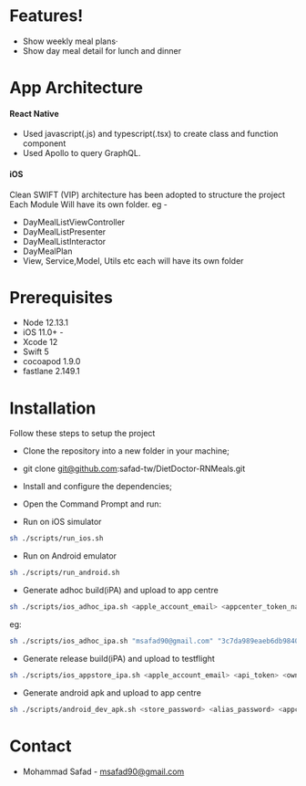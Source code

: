 # Features!
  - Show weekly meal plans· 
  - Show day meal detail for lunch and dinner
 
# App Architecture

#### React Native
 - Used javascript(.js) and typescript(.tsx) to create class and function       component
 - Used Apollo to query GraphQL.
 
#### iOS
Clean SWIFT (VIP) architecture has been adopted to structure the project
Each Module Will have its own folder. eg - 
 - DayMealListViewController 
 - DayMealListPresenter 
 - DayMealListInteractor 
 - DayMealPlan 
 - View, Service,Model, Utils etc each will have its own folder 
 
# Prerequisites

- Node 12.13.1
- iOS 11.0+  -
- Xcode 12
- Swift 5 
- cocoapod 1.9.0
- fastlane 2.149.1

# Installation
Follow these steps to setup the project 
- Clone the repository into a new folder in your machine; 
- git clone git@github.com:safad-tw/DietDoctor-RNMeals.git
- Install and configure the dependencies; 
- Open the Command Prompt and run: 

- Run on iOS simulator
```sh
sh ./scripts/run_ios.sh
 ```
 - Run on Android emulator
```sh
sh ./scripts/run_android.sh
 ```
 - Generate adhoc build(iPA) and upload to app centre
```sh
sh ./scripts/ios_adhoc_ipa.sh <apple_account_email> <appcenter_token_name> <appcenter_team_name> <appcenter_app_name>
 ```
 eg: 
 ```sh
 sh ./scripts/ios_adhoc_ipa.sh "msafad90@gmail.com" "3c7da989eaeb6db984081f0753a11667f0d383d7" "Diet-doctor" "Diet-doctor-Dev"
  ```
  - Generate release build(iPA) and upload to testflight
```sh
sh ./scripts/ios_appstore_ipa.sh <apple_account_email> <api_token> <owner_name> <app_name>
 ```
 
 - Generate android apk and upload to app centre
```sh
sh ./scripts/android_dev_apk.sh <store_password> <alias_password> <appcenter_api_token> <appcenter_team_name> <appcenter_app_name>
 ```
 

# Contact
 - Mohammad Safad - msafad90@gmail.com



